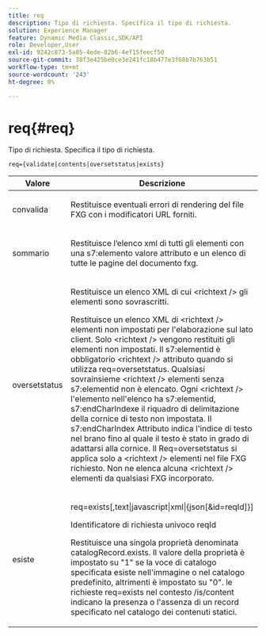 ```yaml
---
title: req
description: Tipo di richiesta. Specifica il tipo di richiesta.
solution: Experience Manager
feature: Dynamic Media Classic,SDK/API
role: Developer,User
exl-id: 9242c873-5a85-4ede-82b6-4ef15feecf50
source-git-commit: 38f3e425be0ce3e241fc18b477e3f68b7b763b51
workflow-type: tm+mt
source-wordcount: '243'
ht-degree: 0%

---
```


# req{#req}

Tipo di richiesta. Specifica il tipo di richiesta.

`req={validate|contents|oversetstatus|exists}`

<table id="table_F39239E5244746DB9F253BB0D5E85D54"> 
 <thead> 
  <tr> 
   <th colname="col1" class="entry"> Valore </th> 
   <th colname="col2" class="entry"> Descrizione </th> 
  </tr> 
 </thead>
 <tbody> 
  <tr> 
   <td colname="col1"> <p> <span class="codeph"> convalida</span> </p> </td> 
   <td colname="col2"> <p> Restituisce eventuali errori di rendering del file FXG con i modificatori URL forniti. </p> </td> 
  </tr> 
  <tr> 
   <td colname="col1"> <p> <span class="codeph"> sommario</span> </p> </td> 
   <td colname="col2"> <p> Restituisce l’elenco xml di tutti gli elementi con una <span class="codeph"> s7:elemento</span> valore attributo e un elenco di tutte le pagine del documento fxg. </p> </td> 
  </tr> 
  <tr> 
   <td colname="col1"> <p> <span class="codeph"> oversetstatus</span> </p> </td> 
   <td colname="col2"> <p>Restituisce un elenco XML di cui <span class="codeph"> &lt;richtext /&gt;</span> gli elementi sono sovrascritti. </p> <p>Restituisce un elenco XML di <span class="+ topic/ph pr-d/codeph codeph"> &lt;richtext /&gt;</span> elementi non impostati per l'elaborazione sul lato client. Solo <span class="+ topic/ph pr-d/codeph codeph"> &lt;richtext /&gt;</span> vengono restituiti gli elementi non impostati. Il <span class="+ topic/ph pr-d/codeph codeph"> s7:elementid</span> è obbligatorio <span class="+ topic/ph pr-d/codeph codeph"> &lt;richtext /&gt;</span> attributo quando si utilizza <span class="+ topic/ph pr-d/codeph codeph"> req=oversetstatus</span>. Qualsiasi sovrainsieme <span class="+ topic/ph pr-d/codeph codeph"> &lt;richtext /&gt;</span> elementi senza <span class="+ topic/ph pr-d/codeph codeph"> s7:elementid</span> non è elencato. Ogni <span class="+ topic/ph pr-d/codeph codeph"> &lt;richtext /&gt;</span> l'elemento nell'elenco ha <span class="+ topic/ph pr-d/codeph codeph"> s7:elementid</span>, <span class="+ topic/ph pr-d/codeph codeph"> s7:endCharIndex</span>e il riquadro di delimitazione della cornice di testo non impostata. Il <span class="+ topic/ph pr-d/codeph codeph"> s7:endCharIndex</span> Attributo indica l'indice di testo nel brano fino al quale il testo è stato in grado di adattarsi alla cornice. Il <span class="+ topic/ph pr-d/codeph codeph"> Req=oversetstatus</span> si applica solo a <span class="+ topic/ph pr-d/codeph codeph"> &lt;richtext /&gt;</span> elementi nel file FXG richiesto. Non ne elenca alcuna <span class="+ topic/ph pr-d/codeph codeph"> &lt;richtext /&gt;</span> elementi da qualsiasi FXG incorporato. </p> </td> 
  </tr> 
  <tr> 
   <td colname="col1"> <p> <span class="codeph"> esiste</span> </p> </td> 
   <td colname="col2"> <p> <span class="codeph"> req=exists[,text|javascript|xml|{json[&amp;id=reqId]}]</span> </p> <p>Identificatore di richiesta univoco reqId </p> <p>Restituisce una singola proprietà denominata catalogRecord.exists. Il valore della proprietà è impostato su "1" se la voce di catalogo specificata esiste nell'immagine o nel catalogo predefinito, altrimenti è impostato su "0". le richieste req=exists nel contesto /is/content indicano la presenza o l'assenza di un record specificato nel catalogo dei contenuti statici. </p> </td> 
  </tr> 
 </tbody> 
</table>
